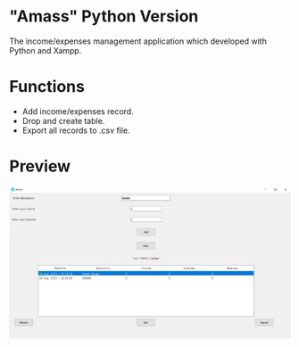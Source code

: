 # "Amass" Python Version
The income/expenses management application which developed with Python and Xampp.

# Functions
  * Add income/expenses record.
  * Drop and create table.
  * Export all records to .csv file.

# Preview
![picture alt](https://github.com/SlickleZ/amass-python/blob/main/Amass_Python.jpg?raw=true)

